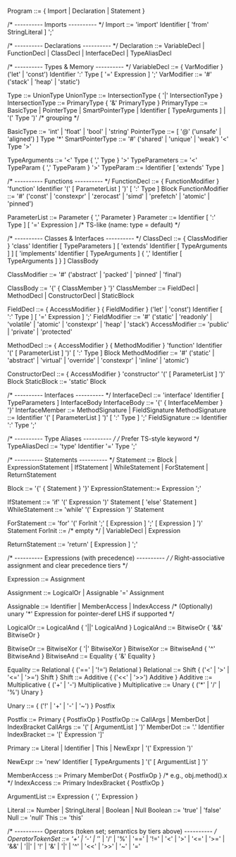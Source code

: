 Program            ::= { Import | Declaration | Statement }

/* ---------- Imports ---------- */
Import             ::= 'import' Identifier [ 'from' StringLiteral ] ';'

/* ---------- Declarations ---------- */
Declaration        ::= VariableDecl | FunctionDecl | ClassDecl | InterfaceDecl | TypeAliasDecl

/* ---------- Types & Memory ---------- */
VariableDecl       ::= { VarModifier } ('let' | 'const') Identifier ':' Type [ '=' Expression ] ';'
VarModifier        ::= '#' ('stack' | 'heap' | 'static')

Type               ::= UnionType
UnionType          ::= IntersectionType { '|' IntersectionType }
IntersectionType   ::= PrimaryType { '&' PrimaryType }
PrimaryType        ::= BasicType
                    | PointerType
                    | SmartPointerType
                    | Identifier [ TypeArguments ]
                    | '(' Type ')'            /* grouping */

BasicType          ::= 'int' | 'float' | 'bool' | 'string'
PointerType        ::= [ '@' ('unsafe' | 'aligned') ] Type '*'
SmartPointerType   ::= '#' ('shared' | 'unique' | 'weak') '<' Type '>'

TypeArguments      ::= '<' Type { ',' Type } '>'
TypeParameters     ::= '<' TypeParam { ',' TypeParam } '>'
TypeParam          ::= Identifier [ 'extends' Type ]

/* ---------- Functions ---------- */
FunctionDecl       ::= { FunctionModifier } 'function' Identifier '(' [ ParameterList ] ')'
                        [ ':' Type ] Block
FunctionModifier   ::= '#' ('const' | 'constexpr' | 'zerocast' | 'simd' | 'prefetch' | 'atomic' | 'pinned')

ParameterList      ::= Parameter { ',' Parameter }
Parameter          ::= Identifier [ ':' Type ] [ '=' Expression ]   /* TS-like (name: type = default) */

/* ---------- Classes & Interfaces ---------- */
ClassDecl          ::= { ClassModifier } 'class' Identifier [ TypeParameters ]
                        [ 'extends' Identifier [ TypeArguments ] ]
                        [ 'implements' Identifier [ TypeArguments ] { ',' Identifier [ TypeArguments ] } ]
                        ClassBody

ClassModifier      ::= '#' ('abstract' | 'packed' | 'pinned' | 'final')

ClassBody          ::= '{' { ClassMember } '}'
ClassMember        ::= FieldDecl | MethodDecl | ConstructorDecl | StaticBlock

FieldDecl          ::= { AccessModifier } { FieldModifier }
                        ('let' | 'const') Identifier [ ':' Type ] [ '=' Expression ] ';'
FieldModifier      ::= '#' ('static' | 'readonly' | 'volatile' | 'atomic' | 'constexpr' | 'heap' | 'stack')
AccessModifier     ::= 'public' | 'private' | 'protected'

MethodDecl         ::= { AccessModifier } { MethodModifier }
                        'function' Identifier '(' [ ParameterList ] ')'
                        [ ':' Type ] Block
MethodModifier     ::= '#' ('static' | 'abstract' | 'virtual' | 'override' | 'constexpr' | 'inline' | 'atomic')

ConstructorDecl    ::= { AccessModifier } 'constructor' '(' [ ParameterList ] ')' Block
StaticBlock        ::= 'static' Block

/* ---------- Interfaces ---------- */
InterfaceDecl      ::= 'interface' Identifier [ TypeParameters ] InterfaceBody
InterfaceBody      ::= '{' { InterfaceMember } '}'
InterfaceMember    ::= MethodSignature | FieldSignature
MethodSignature    ::= Identifier '(' [ ParameterList ] ')' [ ':' Type ] ';'
FieldSignature     ::= Identifier ':' Type ';'

/* ---------- Type Aliases ---------- */
/* Prefer TS-style keyword */
TypeAliasDecl      ::= 'type' Identifier '=' Type ';'

/* ---------- Statements ---------- */
Statement          ::= Block | ExpressionStatement | IfStatement | WhileStatement | ForStatement | ReturnStatement

Block              ::= '{' { Statement } '}'
ExpressionStatement::= Expression ';'

IfStatement        ::= 'if' '(' Expression ')' Statement [ 'else' Statement ]
WhileStatement     ::= 'while' '(' Expression ')' Statement

ForStatement       ::= 'for' '(' ForInit ';' [ Expression ] ';' [ Expression ] ')' Statement
ForInit            ::= /* empty */
                    | VariableDecl
                    | Expression

ReturnStatement    ::= 'return' [ Expression ] ';'

/* ---------- Expressions (with precedence) ---------- */
/* Right-associative assignment and clear precedence tiers */

Expression         ::= Assignment

Assignment         ::= LogicalOr
                    | Assignable '=' Assignment

Assignable         ::= Identifier
                    | MemberAccess
                    | IndexAccess
                    /* (Optionally) unary '*' Expression for pointer-deref LHS if supported */

LogicalOr          ::= LogicalAnd { '||' LogicalAnd }
LogicalAnd         ::= BitwiseOr  { '&&' BitwiseOr  }

BitwiseOr          ::= BitwiseXor { '|'  BitwiseXor }
BitwiseXor         ::= BitwiseAnd { '^'  BitwiseAnd }
BitwiseAnd         ::= Equality   { '&'  Equality   }

Equality           ::= Relational { ('==' | '!=') Relational }
Relational         ::= Shift      { ('<' | '>' | '<=' | '>=') Shift }
Shift              ::= Additive   { ('<<' | '>>') Additive }
Additive           ::= Multiplicative { ('+' | '-') Multiplicative }
Multiplicative     ::= Unary      { ('*' | '/' | '%') Unary }

Unary              ::= { ('!' | '+' | '-' | '~') } Postfix

Postfix            ::= Primary { PostfixOp }
PostfixOp          ::= CallArgs
                    | MemberDot
                    | IndexBracket
CallArgs           ::= '(' [ ArgumentList ] ')'
MemberDot          ::= '.' Identifier
IndexBracket       ::= '[' Expression ']'

Primary            ::= Literal
                    | Identifier
                    | This
                    | NewExpr
                    | '(' Expression ')'

NewExpr            ::= 'new' Identifier [ TypeArguments ] '(' [ ArgumentList ] ')'

MemberAccess       ::= Primary MemberDot { PostfixOp }   /* e.g., obj.method().x */
IndexAccess        ::= Primary IndexBracket { PostfixOp }

ArgumentList       ::= Expression { ',' Expression }

Literal            ::= Number | StringLiteral | Boolean | Null
Boolean            ::= 'true' | 'false'
Null               ::= 'null'
This               ::= 'this'

/* ---------- Operators (token set; semantics by tiers above) ---------- */
OperatorTokenSet   ::= '+' | '-' | '*' | '/' | '%'
                    | '==' | '!=' | '<' | '>' | '<=' | '>='
                    | '&&' | '||' | '!'
                    | '&' | '|' | '^' | '<<' | '>>'
                    | '~' | '='
